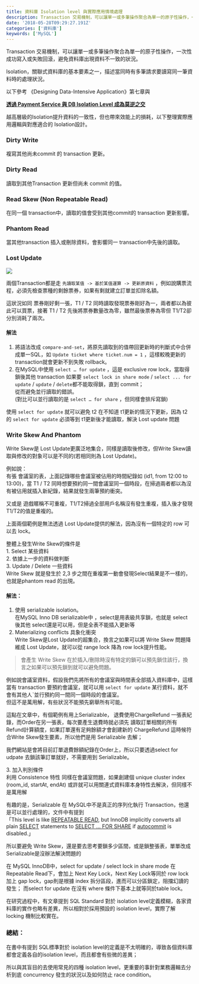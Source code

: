 ```yaml
---
title: 資料庫 Isolation level 與實際應用情境處理
description: Transaction 交易機制，可以讓單一或多筆操作聚合為單一的原子性操作，一次性成功寫入或失敗回滾，避免資料庫出現資料不一致的狀況。
date: '2018-05-28T09:29:27.191Z'
categories: ['資料庫']
keywords: ['MySQL']
---
```


Transaction 交易機制，可以讓單一或多筆操作聚合為單一的原子性操作，一次性成功寫入或失敗回滾，避免資料庫出現資料不一致的狀況。

Isolation，關聯式資料庫的基本要素之一，描述當同時有多筆請求要讀寫同一筆資料時的處理狀況。

以下參考 《Designing Data-Intensive Application》第七章與

[**透過 Payment Service 與 DB Isolation Level 成為莫逆之交**](https://medium.com/@mz026/%E9%80%8F%E9%81%8E-payment-service-%E8%88%87-db-isolation-level-%E6%88%90%E7%82%BA%E8%8E%AB%E9%80%86%E4%B9%8B%E4%BA%A4-a2d035049038)

越高層級的Isolation提升資料的一致性，但也帶來效能上的損耗，以下整理實際應用邏輯與對應適合的 Isolation設計。

### Dirty Write

複寫其他尚未commit 的 transaction 更新。

### Dirty Read

讀取到其他Transaction 更新但尚未 commit 的值。

### Read Skew (Non Repeatable Read)

在同一個 transaction中，讀取的值會受到其他commit的 transaction 更新影響。

### Phantom Read

當其他transaction 插入或刪除資料，會影響同一 transaction中先後的讀取。

### Lost Update

![](/posts/img/1__itWWv776OilCVdD0NghGUg.jpeg)

兩個Transaction都是走 `先讀取某值 -> 基於某值運算 -> 更新原資料` ，例如說購票流程，必須先檢查票種的剩餘票券，如果有剩就建立訂單並扣除名額。

這狀況如同 票券剛好剩一張，T1 / T2 同時讀取發現票券剛好為一，兩者都以為彼此可以買票，接著 T1 / T2 先後將票券數量改為零，雖然最後票券為零但 T1/T2卻分別消耗了兩次。

#### 解法

1.  將語法改成 `compare-and-set`，將原先讀取到的值帶回更新時的判斷式中合併成單一SQL，如 `Update ticket where ticket.num = 1` ，這樣較晚更新的 transaction就會更新不到失敗 rollback。
2.  在MySQL中使用 `select … for update` ，這是 exclusive row lock，當取得鎖後其他 transaction 如果要 `select lock in share mode` / `select ... for update` / `update` / `delete`都不能取得鎖，直到 commit；  
    從而避免並行讀取的錯誤。  
    (對比可以並行讀取的是 `select … for share` ，但同樣會排斥寫鎖)

使用 `select for update` 就可以避免 t2 在不知道 t1更新的情況下更新，因為 t2 的 `select for update` 必須等到 t1更新後才能讀取，解決 Lost update 問題

### Write Skew And Phantom

Write Skew是 Lost Update更廣泛地集合，同樣是讀取後修改，但Write Skew讀取與修改的對象可以是不同的(若相同則為 Lost Update)。

例如說：  
有張 會議室的表，上面記錄哪些會議室被佔用的時間紀錄如 (id1, from 12:00 to 13:00)，當 T1 / T2 同時想要預約同一間會議室同一個時段，在掃過兩者都以為沒有被佔用就插入新紀錄，結果就發生兩筆預約衝突。

又或是 遊戲暱稱不可重複，T1/T2掃過全部用戶名稱沒有發生重複，插入後才發現 T1/T2的值是重複的。

上面兩個範例是無法透過 Lost Update提供的解法，因為沒有一個特定的 row 可以去 lock。

整體上發生Write Skew的條件是  
1\. Select 某些資料  
2\. 依據上一步的資料做判斷  
3\. Update / Delete 一些資料  
Write Skew 就是發生於 2,3 步之間在重複第一動會發現Select結果是不一樣的，也就是phantom read 的出現。

#### 解法：

1.  使用 serializable isolation。  
    在MySQL Inno DB serializable中 ，select是用表級共享鎖，也就是 select 後其他 select還是可以用，但是全表不能插入更新等
2.  Materializing conflicts 具象化衝突  
    Write Skew是Lost Update的超集合，換言之如果可以將 Write Skew 問題降維成 Lost Update，就可以從 range lock 降為 row lock提升性能。

> 會產生 Write Skew 在於插入/刪除時沒有特定的鎖可以預先鎖住該行，換言之如果可以預先鎖到就可以避免問題。

例如說會議室資料，假設我們先將所有的會議室與時間表全部插入資料庫中，這樣當有 transaction 要預約會議室，就可以用 `select for update` 某行資料，就不會有其他人ˋ並行預約同一間同一個時段的會議室。  
但這不是萬用解，有些狀況不能預先窮舉所有可能。

這點在文章中，有個範例有用上Serializable， 退費使用ChargeRefund 一張表紀錄，而Order在另一張表，每次要產生退費時就必須先 讀取訂單相關的所有Refund計算額度，如果訂單還有足夠餘額才會創建新的 ChargeRefund 這時候符合Write Skew發生要素，所以他們是用 Serializable 去解；

我們網站是會將目前訂單退費餘額紀錄在Order上，所以只要透過select for udpate 去鎖該筆訂單就好，不需要用到 Serializable。

3\. 加入判別條件  
利用 Consistence 特性 同樣在會議室問題，如果創建個 unique cluster index (room_id, startAt, endAt) 或許就可以用關連式資料庫本身特性去解決，但同樣不是萬用解

有趣的是，Serializable 在 MySQL中不是真正的序列化執行 Transaction，他還是可以並行處理的，文件中有提到   
「This level is like [REPEATABLE READ](https://dev.mysql.com/doc/refman/8.0/en/innodb-transaction-isolation-levels.html#isolevel_repeatable-read), but InnoDB implicitly converts all plain [SELECT](https://l.facebook.com/l.php?u=https%3A%2F%2Fdev.mysql.com%2Fdoc%2Frefman%2F8.0%2Fen%2Fselect.html&h=ATOC4ffs6BKSHXBCJcrGevajNQd1g1s7qYsAzfsfTGRFoGXhpjXyzEyFHF19205nddtzOVldg9awOjZll47FXPJlnfY7PURwsQuhbtePwESQX3OagGbirEKa8zgg8CavRkrBQ0g8N8w) statements to [SELECT … FOR SHARE](https://l.facebook.com/l.php?u=https%3A%2F%2Fdev.mysql.com%2Fdoc%2Frefman%2F8.0%2Fen%2Fselect.html&h=ATNwi30GW1C8dJO6U-XEOj-Q557fHQWkGXKkDFZ6yWph7SMPBiVlJ0QKCFJ29k47XhsMI_UQyWDc9YPC-q95T1rMQEkMjkSA9EZnnTc6xuDMa1103rYbhLpEvN-_hGHDjL0735wh6luiAV2wdsIyY4kW) if [autocommit](https://l.facebook.com/l.php?u=https%3A%2F%2Fdev.mysql.com%2Fdoc%2Frefman%2F8.0%2Fen%2Fserver-system-variables.html%23sysvar_autocommit&h=ATMitbTaqVv4e7wb_690adrkhYA2FCc7KajjshqR_sU4mUUhp3xQ_Zwsxt8-cUaYdtUB-DW4y2HCSubCiiyJ-vSsiscL6D20NMmi3DmIfjWj_KijnMrUmkCJKRVHWId1NBHX7I81MIo) is disabled.」

所以要避免 Write Skew，還是要去思考要鎖多少區間，或是鎖整張表，單單改成 Serializable是沒辦法解決問題的

在 MySQL InnoDB中，select for update / select lock in share mode 在 Repeatable Read下，會加上 Next Key Lock，Next Key Lock等同於 row lock 加上 gap lock，gap則是根據 index 拆分區段，進而可以分區鎖定，阻擋幻讀的發生； 而select for update 在沒有 where 條件下基本上就等同於table lock。

在研究過程中，有文章提到 SQL Standard 對於 isolation level定義模糊，各家資料庫的實作也略有差異，所以相對於採用預設的 isolation level，實際了解 locking 機制比較實在。

### 總結：

在書中有提到 SQL標準對於 isolation level的定義是不太明確的，導致各個資料庫都會定義各自的isolation level，而且都會有些微的差異；

所以與其盲目的去使用常見的四種 isolation level，更重要的事針對業務邏輯去分析到底 concurrency 發生的狀況以及如何防止 race condition。